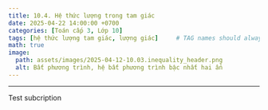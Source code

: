 ```yaml
---
title: 10.4. Hệ thức lượng trong tam giác 
date: 2025-04-22 14:00:00 +0700
categories: [Toán cấp 3, Lớp 10]
tags: [hệ thức lượng tam giác, lượng giác]     # TAG names should always be lowercase
math: true
image:
  path: assets/images/2025-04-12-10.03.inequality_header.png
  alt: Bất phương trình, hệ bất phương trình bậc nhất hai ẩn
---
```

---
Test subcription
